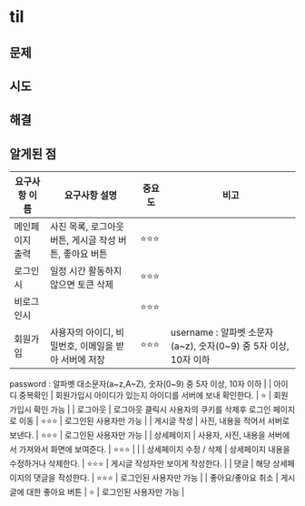 # til
## 문제
## 시도
## 해결
## 알게된 점   
   
| 요구사항 이름 | 요구사항 설명 | 중요도 | 비고 |
| --- | --- | --- | --- |
| 메인페이지 출력 | 사진 목록, 로그아웃 버튼, 게시글 작성 버튼, 좋아요 버튼 | ⭐⭐⭐ |  |
| 로그인 시 | 일정 시간 활동하지 않으면 토큰 삭제 | ⭐⭐⭐ |  |
| 비로그인시 |  | ⭐⭐⭐ |  |
| 회원가입 | 사용자의 아이디, 비밀번호, 이메일을 받아 서버에 저장 | ⭐⭐⭐ | username : 알파벳 소문자(a~z), 숫자(0~9) 중 5자 이상, 10자 이하
password : 알파벳 대소문자(a~z,A~Z), 숫자(0~9) 중
5자 이상, 10자 이하 |
| 아이디 중복확인 | 회원가입시 아이디가 있는지 아이디를 서버에 보내 확인한다. | ⭐ | 회원가입시 확인 가능 |
| 로그아웃 | 로그아웃 클릭시 사용자의 쿠키를 삭제후 로그인 페이지로 이동 | ⭐⭐⭐ | 로그인된 사용자만 가능 |
| 게시글 작성 | 사진, 내용을 적어서 서버로 보낸다. | ⭐⭐⭐ | 로그인된 사용자만 가능 |
| 상세페이지 | 사용자, 사진, 내용을 서버에서 가져와서 화면에 보여준다. | ⭐⭐⭐ |  |
| 상세페이지 수정 / 삭제 | 상세페이지 내용을 수정하거나 삭제한다. | ⭐⭐⭐ | 게시글 작성자만 보이게 작성한다. |
| 댓글 | 해당 상세페이지의 댓글을 작성한다.
 | ⭐⭐⭐ | 로그인된 사용자만 가능 |
| 좋아요/좋아요 취소 | 게시글에 대한 좋아요 버튼 | ⭐ | 로그인된 사용자만 가능 |
